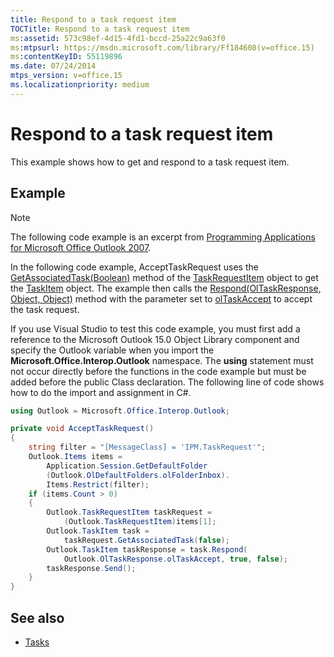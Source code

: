 ```yaml
---
title: Respond to a task request item
TOCTitle: Respond to a task request item
ms:assetid: 573c98ef-4d15-4fd1-bccd-25a22c9a63f0
ms:mtpsurl: https://msdn.microsoft.com/library/Ff184608(v=office.15)
ms:contentKeyID: 55119896
ms.date: 07/24/2014
mtps_version: v=office.15
ms.localizationpriority: medium
---
```


# Respond to a task request item

This example shows how to get and respond to a task request item.

## Example

> [!NOTE] 
> The following code example is an excerpt from [Programming Applications for Microsoft Office Outlook 2007](https://www.amazon.com/gp/product/0735622493?ie=UTF8&tag=msmsdn-20&linkCode=as2&camp=1789&creative=9325&creativeASIN=0735622493).

In the following code example, AcceptTaskRequest uses the [GetAssociatedTask(Boolean)](https://msdn.microsoft.com/library/bb645779\(v=office.15\)) method of the [TaskRequestItem](https://msdn.microsoft.com/library/bb610737\(v=office.15\)) object to get the [TaskItem](https://msdn.microsoft.com/library/bb624227\(v=office.15\)) object. The example then calls the [Respond(OlTaskResponse, Object, Object)](https://msdn.microsoft.com/library/bb644188\(v=office.15\)) method with the parameter set to [olTaskAccept](https://msdn.microsoft.com/library/bb624484\(v=office.15\)) to accept the task request.

If you use Visual Studio to test this code example, you must first add a reference to the Microsoft Outlook 15.0 Object Library component and specify the Outlook variable when you import the **Microsoft.Office.Interop.Outlook** namespace. The **using** statement must not occur directly before the functions in the code example but must be added before the public Class declaration. The following line of code shows how to do the import and assignment in C\#.

```csharp
using Outlook = Microsoft.Office.Interop.Outlook;
```


```csharp
private void AcceptTaskRequest()
{
    string filter = "[MessageClass] = 'IPM.TaskRequest'";
    Outlook.Items items =
        Application.Session.GetDefaultFolder
        (Outlook.OlDefaultFolders.olFolderInbox).
        Items.Restrict(filter);
    if (items.Count > 0)
    {
        Outlook.TaskRequestItem taskRequest =
            (Outlook.TaskRequestItem)items[1];
        Outlook.TaskItem task =
            taskRequest.GetAssociatedTask(false);
        Outlook.TaskItem taskResponse = task.Respond(
            Outlook.OlTaskResponse.olTaskAccept, true, false);
        taskResponse.Send();
    }
}
```

## See also

- [Tasks](tasks.md)

